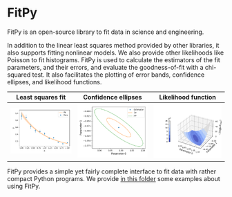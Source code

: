 # FitPy

FitPy is an open-source library to fit data in science and engineering.  

In addition to the linear least squares method provided by other libraries, it also supports fitting nonlinear models.
We also provide other likelihoods like Poisson to fit histograms.
FitPy is used to calculate the estimators of the fit parameters, and their errors, and evaluate the goodness-of-fit with a chi-squared test.
It also facilitates the plotting of error bands, confidence ellipses, and likelihood functions.



Least squares fit            |  Confidence ellipses          | Likelihood function
:-------------------------:|:-------------------------:|:-------------------------:
![Least squares fit](examples/least_squares/least_squares.png) |  ![Confidence ellipses](examples/least_squares/ellipses.png)| ![Likelihood function](examples/least_squares/likelihood.png)

FitPy provides a simple yet fairly complete interface to fit data with rather compact Python programs. 
We provide [in this folder](examples) some examples about using FitPy.


